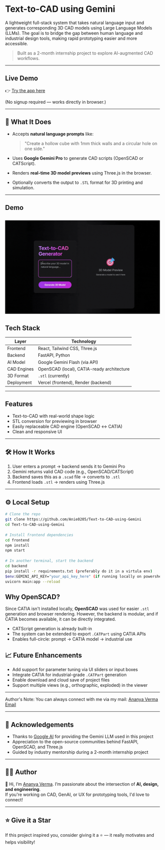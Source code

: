 # Text-to-CAD using Gemini

A lightweight full-stack system that takes natural language input and generates corresponding 3D CAD models using Large Language Models (LLMs). The goal is to bridge the gap between human language and industrial design tools, making rapid prototyping easier and more accessible.

>Built as a 2-month internship project to explore AI-augmented CAD workflows.

---

## Live Demo

👉 [Try the app here](https://text-to-cad-using-gemini.vercel.app/)

(No signup required — works directly in browser.)

---

## 📌 What It Does

- Accepts **natural language prompts** like:
  > "Create a hollow cube with 1mm thick walls and a circular hole on one side."

- Uses **Google Gemini Pro** to generate CAD scripts (OpenSCAD or CATScript).

- Renders **real-time 3D model previews** using Three.js in the browser.

- Optionally converts the output to `.STL` format for 3D printing and simulation.

---
## Demo
![Demo](https://raw.githubusercontent.com/Anie0205/Text-to-CAD-using-Gemini/main/demo.gif)
---

## Tech Stack

| Layer        | Technology         |
|--------------|--------------------|
| Frontend     | React, Tailwind CSS, Three.js |
| Backend      | FastAPI, Python |
| AI Model     | Google Gemini Flash (via API) |
| CAD Engines  | OpenSCAD (local), CATIA-ready architecture |
| 3D Format    | `.stl` (currently) |
| Deployment   | Vercel (frontend), Render (backend) |

---

## Features

-  Text-to-CAD with real-world shape logic
-  STL conversion for previewing in browser
-  Easily replaceable CAD engine (OpenSCAD ↔ CATIA)
-  Clean and responsive UI

---

## 🛠️ How It Works

1. User enters a prompt → backend sends it to Gemini Pro
2. Gemini returns valid CAD code (e.g., OpenSCAD/CATScript)
3. Backend saves this as a `.scad` file → converts to `.stl`
4. Frontend loads `.stl` → renders using Three.js

---

## ⚙️ Local Setup

```bash
# Clone the repo
git clone https://github.com/Anie0205/Text-to-CAD-using-Gemini
cd Text-to-CAD-using-Gemini

# Install frontend dependencies
cd frontend
npm install
npm start

# In another terminal, start the backend
cd backend
pip install -r requirements.txt (preferably do it in a virtula env)
$env:GEMINI_API_KEY="your_api_key_here" (if running locally on powershell)
uvicorn main:app --reload
```
## Why OpenSCAD?

Since CATIA isn't installed locally, **OpenSCAD** was used for easier `.stl` generation and browser rendering. However, the backend is modular, and if CATIA becomes available, it can be directly integrated.

- CATScript generation is already built-in  
- The system can be extended to export `.CATPart` using CATIA APIs  
- Enables full-circle: prompt → CATIA model → industrial use

📈 Future Enhancements
----------------------

* Add support for parameter tuning via UI sliders or input boxes  
* Integrate CATIA for industrial-grade `.CATPart` generation  
* Enable download and cloud save of project files  
* Support multiple views (e.g., orthographic, exploded) in the viewer  

---

Author's Note: You can always connect with me via my mail: [Ananya Verma Email](ananya.verma0205@gmail.com)

---

🤝 Acknowledgements
-------------------

* Thanks to [Google AI](https://ai.google) for providing the Gemini LLM used in this project  
* Appreciation to the open-source communities behind FastAPI, OpenSCAD, and Three.js  
* Guided by industry mentorship during a 2-month internship project   

---

🧑‍💻 Author
------------

👋 Hi, I’m [Ananya Verma](https://github.com/Anie0205). I’m passionate about the intersection of **AI, design, and engineering**.  
If you're working on CAD, GenAI, or UX for prototyping tools, I'd love to connect!

---

⭐️ Give it a Star
-----------------

If this project inspired you, consider giving it a ⭐ — it really motivates and helps visibility!


